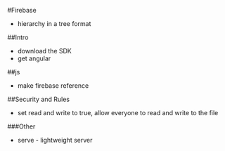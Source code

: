 #Firebase
* hierarchy in a tree format

##Intro
* download the SDK
* get angular

##js
* make firebase reference

##Security and Rules
* set read and write to true, allow everyone to read and write to the file

###Other
* serve - lightweight server
